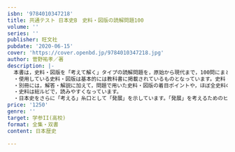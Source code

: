 ```yaml
---
isbn: '9784010347218'
title: 共通テスト 日本史B　史料・図版の読解問題100
volume: ''
series: ''
publisher: 旺文社
pubdate: '2020-06-15'
cover: 'https://cover.openbd.jp/9784010347218.jpg'
author: 菅野祐孝／著
description: |-
  本書は，史料・図版を「考えて解く」タイプの読解問題を，原始から現代まで，100問にまとめて掲載した問題集です。
  ・使用している史料・図版は基本的には教科書に掲載されているものとなっています。史料・図版問題の基本レベルから共通テストレベルまでの学習が可能です。
  ・別冊には，解答・解説に加えて，問題で用いた史料・図版の着目ポイントや，ほぼ全史料の意訳も掲載されています。
  ・史料は総ルビで，読みやすくなっています。
  ・日本史をさらに「考える」糸口として「発展」を示しています。「発展」を考えるためのヒントは，以下URLに示しています。
price: '1250'
genre: ''
target: 学参II(高校)
format: 全集・双書
content: 日本歴史

---
```

